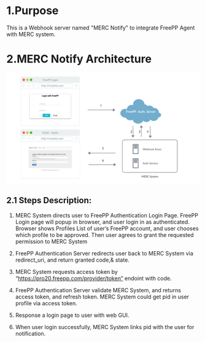 1.Purpose 
========

This is a Webhook server named "MERC Notify" to integrate FreePP Agent with MERC system.

2.MERC Notify Architecture
============================================================

![](public/MERC_Notify_Architecture.png)

2.1 Steps Description:
------------------

1. MERC System directs user to FreePP Authentication Login Page. FreePP Login page will popup in browser, and user login in as authenticated. Browser shows Profiles List of user’s FreePP account, and user chooses which profile to be approved. Then user agrees to grant the requested permission to MERC System

2. FreePP Authentication Server redirects user back to MERC System via redirect_uri, and return granted code,& state. 

3. MERC System requests access token by “https://pro20.freepp.com/provider/token” endoint with code.

4. FreePP Authentication Server validate MERC System, and returns access token, and refresh token. MERC System could get pid in user profile via access token.

5. Response a login page to user with web GUI. 

6. When user login successfully, MERC System links pid with the user for notification.
